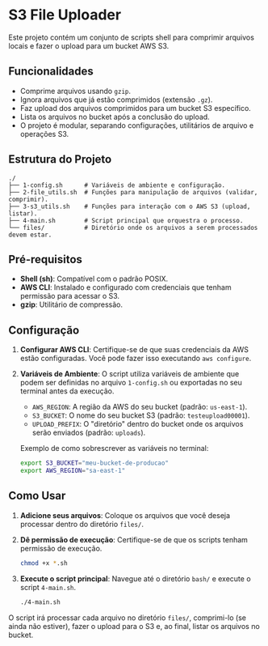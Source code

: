 # S3 File Uploader

Este projeto contém um conjunto de scripts shell para comprimir arquivos locais e fazer o upload para um bucket AWS S3.

## Funcionalidades

- Comprime arquivos usando `gzip`.
- Ignora arquivos que já estão comprimidos (extensão `.gz`).
- Faz upload dos arquivos comprimidos para um bucket S3 específico.
- Lista os arquivos no bucket após a conclusão do upload.
- O projeto é modular, separando configurações, utilitários de arquivo e operações S3.

## Estrutura do Projeto

```
./
├── 1-config.sh      # Variáveis de ambiente e configuração.
├── 2-file_utils.sh  # Funções para manipulação de arquivos (validar, comprimir).
├── 3-s3_utils.sh    # Funções para interação com o AWS S3 (upload, listar).
├── 4-main.sh        # Script principal que orquestra o processo.
└── files/           # Diretório onde os arquivos a serem processados devem estar.
```

## Pré-requisitos

- **Shell (sh)**: Compatível com o padrão POSIX.
- **AWS CLI**: Instalado e configurado com credenciais que tenham permissão para acessar o S3.
- **gzip**: Utilitário de compressão.

## Configuração

1.  **Configurar AWS CLI**:
    Certifique-se de que suas credenciais da AWS estão configuradas. Você pode fazer isso executando `aws configure`.

2.  **Variáveis de Ambiente**:
    O script utiliza variáveis de ambiente que podem ser definidas no arquivo `1-config.sh` ou exportadas no seu terminal antes da execução.

    - `AWS_REGION`: A região da AWS do seu bucket (padrão: `us-east-1`).
    - `S3_BUCKET`: O nome do seu bucket S3 (padrão: `testeupload00001`).
    - `UPLOAD_PREFIX`: O "diretório" dentro do bucket onde os arquivos serão enviados (padrão: `uploads`).

    Exemplo de como sobrescrever as variáveis no terminal:
    ```sh
    export S3_BUCKET="meu-bucket-de-producao"
    export AWS_REGION="sa-east-1"
    ```

## Como Usar

1.  **Adicione seus arquivos**:
    Coloque os arquivos que você deseja processar dentro do diretório `files/`.

2.  **Dê permissão de execução**:
    Certifique-se de que os scripts tenham permissão de execução.
    ```sh
    chmod +x *.sh
    ```

3.  **Execute o script principal**:
    Navegue até o diretório `bash/` e execute o script `4-main.sh`.
    ```sh
    ./4-main.sh
    ```

O script irá processar cada arquivo no diretório `files/`, comprimi-lo (se ainda não estiver), fazer o upload para o S3 e, ao final, listar os arquivos no bucket.
